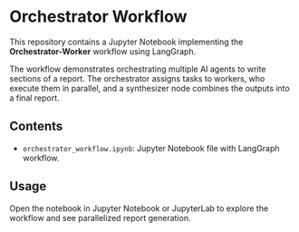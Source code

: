 # Orchestrator Workflow

This repository contains a Jupyter Notebook implementing the **Orchestrator-Worker** workflow using LangGraph.

The workflow demonstrates orchestrating multiple AI agents to write sections of a report. The orchestrator assigns tasks to workers, who execute them in parallel, and a synthesizer node combines the outputs into a final report.

## Contents
- `orchestrator_workflow.ipynb`: Jupyter Notebook file with LangGraph workflow.

## Usage
Open the notebook in Jupyter Notebook or JupyterLab to explore the workflow and see parallelized report generation.
